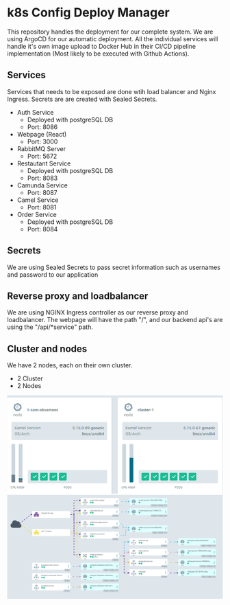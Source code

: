 # k8s Config Deploy Manager
This repository handles the deployment for our complete system. We are using ArgoCD for our automatic deployment. All the individual services will handle it's own image upload to Docker Hub in their CI/CD pipeline implementation (Most likely to be executed with Github Actions). 

## Services 
Services that needs to be exposed are done wtih load balancer and Nginx Ingress. Secrets are are created with Sealed Secrets.

- Auth Service
  - Deployed with postgreSQL DB
  - Port: 8086
- Webpage (React)  
  - Port: 3000
- RabbitMQ Server
  - Port: 5672
- Restautant Service
  - Deployed with postgreSQL DB
  - Port: 8083
- Camunda Service
  - Port: 8087
- Camel Service
  - Port: 8081
- Order Service
  - Deployed with postgreSQL DB
  - Port: 8084

## Secrets
We are using Sealed Secrets to pass secret information such as usernames and password to our application

## Reverse proxy and loadbalancer
We are using NGINX Ingress controller as our reverse proxy and loadbalancer. 
The webpage will have the path "/", and our backend api's are using the "/api/*service" path. 

## Cluster and nodes
We have 2 nodes, each on their own cluster.
- 2 Cluster
- 2 Nodes

![Cluster and nodes](https://raw.githubusercontent.com/noInPuts/k8s-config-deploy-manager/main/pictures/kubernetes_2.png)
![Deployment architecture on kubernetes](https://raw.githubusercontent.com/noInPuts/k8s-config-deploy-manager/main/pictures/kubernetes_1.png)
